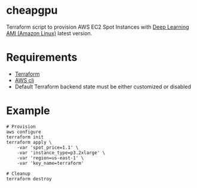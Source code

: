 # cheapgpu
Terraform script to provision AWS EC2 Spot Instances with [Deep Learning AMI (Amazon Linux)](https://aws.amazon.com/marketplace/pp/B077GF11NF) latest version.

# Requirements
+ [Terraform](https://www.terraform.io/)
+ [AWS cli](https://aws.amazon.com/cli)
+ Default Terraform backend state must be either customized or disabled 

# Example
```
# Provision
aws configure
terraform init
terraform apply \
    -var 'spot_price=1.1' \
    -var 'instance_type=p3.2xlarge' \
    -var 'region=us-east-1' \
    -var 'key_name=terraform'

# Cleanup
terraform destroy
```